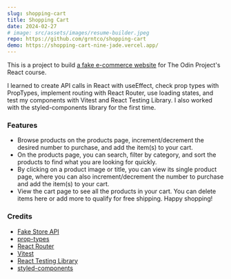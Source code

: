 ```yaml
---
slug: shopping-cart
title: Shopping Cart
date: 2024-02-27
# image: src/assets/images/resume-builder.jpeg
repo: https://github.com/grntco/shopping-cart
demo: https://shopping-cart-nine-jade.vercel.app/
---
```


This is a project to build [a fake e-commerce website](https://www.theodinproject.com/lessons/node-path-react-new-shopping-cart) for The Odin Project's React course.

I learned to create API calls in React with useEffect, check prop types with PropTypes, implement routing with React Router, use loading states, and test my components with Vitest and React Testing Library. I also worked with the styled-components library for the first time.

### Features

-   Browse products on the products page, increment/decrement the desired number to purchase, and add the item(s) to your cart.
-   On the products page, you can search, filter by category, and sort the products to find what you are looking for quickly.
-   By clicking on a product image or title, you can view its single product page, where you can also increment/decrement the number to purchase and add the item(s) to your cart.
-   View the cart page to see all the products in your cart. You can delete items here or add more to qualify for free shipping. Happy shopping!

### Credits

-   [Fake Store API](https://fakestoreapi.com/)
-   [prop-types](https://www.npmjs.com/package/prop-types)
-   [React Router](https://reactrouter.com/en/main)
-   [Vitest](https://vitest.dev/)
-   [React Testing Library](https://testing-library.com/docs/react-testing-library/intro/)
-   [styled-components](https://styled-components.com/)
